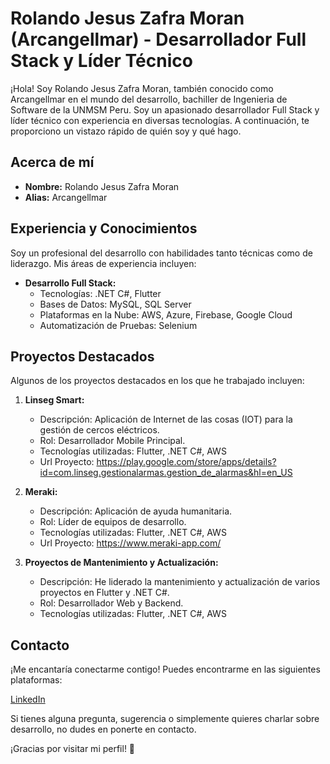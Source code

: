 # Rolando Jesus Zafra Moran (Arcangellmar) - Desarrollador Full Stack y Líder Técnico

¡Hola! Soy Rolando Jesus Zafra Moran, también conocido como Arcangellmar en el mundo del desarrollo, bachiller de Ingenieria de Software de la UNMSM Peru. Soy un apasionado desarrollador Full Stack y líder técnico con experiencia en diversas tecnologías. A continuación, te proporciono un vistazo rápido de quién soy y qué hago.

## Acerca de mí
- **Nombre:** Rolando Jesus Zafra Moran
- **Alias:** Arcangellmar

## Experiencia y Conocimientos
Soy un profesional del desarrollo con habilidades tanto técnicas como de liderazgo. Mis áreas de experiencia incluyen:

- **Desarrollo Full Stack:**
  - Tecnologías: .NET C#, Flutter
  - Bases de Datos: MySQL, SQL Server
  - Plataformas en la Nube: AWS, Azure, Firebase, Google Cloud
  - Automatización de Pruebas: Selenium

## Proyectos Destacados
Algunos de los proyectos destacados en los que he trabajado incluyen:

1. **Linseg Smart:**
   - Descripción: Aplicación de Internet de las cosas (IOT) para la gestión de cercos eléctricos.
   - Rol: Desarrollador Mobile Principal.
   - Tecnologías utilizadas: Flutter, .NET C#, AWS
   - Url Proyecto: https://play.google.com/store/apps/details?id=com.linseg.gestionalarmas.gestion_de_alarmas&hl=en_US

2. **Meraki:**
   - Descripción: Aplicación de ayuda humanitaria.
   - Rol: Líder de equipos de desarrollo.
   - Tecnologías utilizadas: Flutter, .NET C#, AWS
   - Url Proyecto: https://www.meraki-app.com/

3. **Proyectos de Mantenimiento y Actualización:**
   - Descripción: He liderado la mantenimiento y actualización de varios proyectos en Flutter y .NET C#.
   - Rol: Desarrollador Web y Backend.
   - Tecnologías utilizadas: Flutter, .NET C#, AWS

## Contacto
¡Me encantaría conectarme contigo! Puedes encontrarme en las siguientes plataformas:

[LinkedIn](https://www.linkedin.com/in/Arcangellmar)
<!--- - [Sitio Web/Portafolio](URL de tu sitio web o portafolio) -->

Si tienes alguna pregunta, sugerencia o simplemente quieres charlar sobre desarrollo, no dudes en ponerte en contacto.

¡Gracias por visitar mi perfil! 👋

